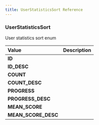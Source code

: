 ```yaml
---
title: UserStatisticsSort Reference
---
```


### UserStatisticsSort
User statistics sort enum
<table>
<thead>
<th align="left">Value</th>
<th align="left">Description</th>
</thead>
<tbody>
<tr>
<td valign="top"><strong>ID</strong></td>
<td></td>
</tr>
<tr>
<td valign="top"><strong>ID_DESC</strong></td>
<td></td>
</tr>
<tr>
<td valign="top"><strong>COUNT</strong></td>
<td></td>
</tr>
<tr>
<td valign="top"><strong>COUNT_DESC</strong></td>
<td></td>
</tr>
<tr>
<td valign="top"><strong>PROGRESS</strong></td>
<td></td>
</tr>
<tr>
<td valign="top"><strong>PROGRESS_DESC</strong></td>
<td></td>
</tr>
<tr>
<td valign="top"><strong>MEAN_SCORE</strong></td>
<td></td>
</tr>
<tr>
<td valign="top"><strong>MEAN_SCORE_DESC</strong></td>
<td></td>
</tr>
</tbody>
</table>